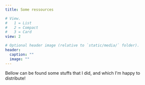 ```yaml
---
title: Some ressources

# View.
#   1 = List
#   2 = Compact
#   3 = Card
view: 2

# Optional header image (relative to `static/media/` folder).
header:
  caption: ""
  image: ""
---
```


Bellow can be found some stuffs that I did, and which I'm happy to distribute!
